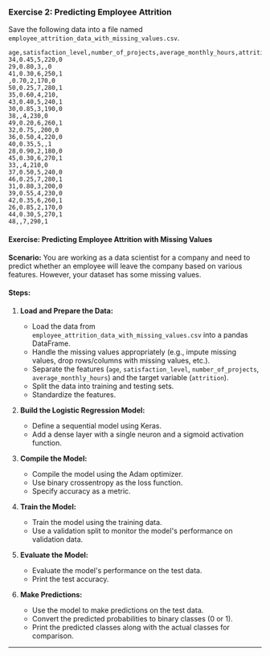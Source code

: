 
### Exercise 2: Predicting Employee Attrition

Save the following data into a file named `employee_attrition_data_with_missing_values.csv`.

```plaintext
age,satisfaction_level,number_of_projects,average_monthly_hours,attrition
34,0.45,5,220,0
29,0.80,3,,0
41,0.30,6,250,1
,0.70,2,170,0
50,0.25,7,280,1
35,0.60,4,210,
43,0.40,5,240,1
30,0.85,3,190,0
38,,4,230,0
49,0.20,6,260,1
32,0.75,,200,0
36,0.50,4,220,0
40,0.35,5,,1
28,0.90,2,180,0
45,0.30,6,270,1
33,,4,210,0
37,0.50,5,240,0
46,0.25,7,280,1
31,0.80,3,200,0
39,0.55,4,230,0
42,0.35,6,260,1
26,0.85,2,170,0
44,0.30,5,270,1
48,,7,290,1
```

#### Exercise: Predicting Employee Attrition with Missing Values

**Scenario:** You are working as a data scientist for a company and need to predict whether an employee will leave the company based on various features. However, your dataset has some missing values.

#### Steps:
1. **Load and Prepare the Data:**
    - Load the data from `employee_attrition_data_with_missing_values.csv` into a pandas DataFrame.
    - Handle the missing values appropriately (e.g., impute missing values, drop rows/columns with missing values, etc.).
    - Separate the features (`age`, `satisfaction_level`, `number_of_projects`, `average_monthly_hours`) and the target variable (`attrition`).
    - Split the data into training and testing sets.
    - Standardize the features.

2. **Build the Logistic Regression Model:**
    - Define a sequential model using Keras.
    - Add a dense layer with a single neuron and a sigmoid activation function.

3. **Compile the Model:**
    - Compile the model using the Adam optimizer.
    - Use binary crossentropy as the loss function.
    - Specify accuracy as a metric.

4. **Train the Model:**
    - Train the model using the training data.
    - Use a validation split to monitor the model's performance on validation data.

5. **Evaluate the Model:**
    - Evaluate the model's performance on the test data.
    - Print the test accuracy.

6. **Make Predictions:**
    - Use the model to make predictions on the test data.
    - Convert the predicted probabilities to binary classes (0 or 1).
    - Print the predicted classes along with the actual classes for comparison.

---
